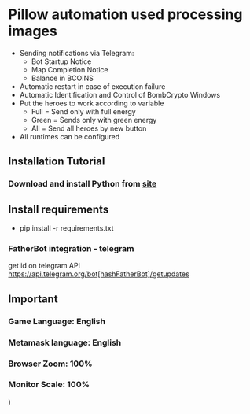 # Pillow automation used processing images 


- Sending notifications via Telegram:
  - Bot Startup Notice
  - Map Completion Notice
  - Balance in BCOINS
- Automatic restart in case of execution failure
- Automatic Identification and Control of BombCrypto Windows
- Put the heroes to work according to variable
  - Full = Send only with full energy
  - Green = Sends only with green energy
  - All = Send all heroes by new button
- All runtimes can be configured

## Installation Tutorial

### Download and install Python from [site](https://www.python.org/downloads/)

## Install requirements
  - pip install -r requirements.txt

### FatherBot integration - telegram
get id on telegram API
https://api.telegram.org/bot[hashFatherBot]/getupdates



## Important

### Game Language: English
### Metamask language: English
### Browser Zoom: 100%
### Monitor Scale: 100%

)